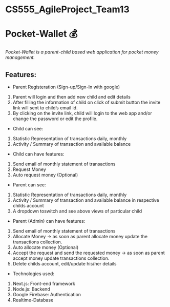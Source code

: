 
# CS555_AgileProject_Team13
# Pocket-Wallet 💰
###### Pocket-Wallet is a parent-child based web application for pocket money management.

## Features:
- Parent Registeration (Sign-up/Sign-In with google)
1. Parent will login and then add new child and edit details
2. After filling the information of child on click of submit button the invite link will sent to child’s email id.
3. By clicking on the invite link, child will login to the web app and/or change the password or edit the profile.
- Child can see:
1. Statistic Representation of transactions daily, monthly
2. Activity / Summary of transaction and available balance
- Child can have features:
1. Send email of monthly statement of transactions
2. Request Money
3. Auto request money (Optional)
- Parent can see:
1. Statistic Representation of transactions daily, monthly
2. Activity / Summary of transaction and available balance in respective childs account
3. A dropdown toswitch and see above views of particular child
- Parent (Admin) can have features:
1. Send email of monthly statement of transactions
2. Allocate Money -> as soon as parent allocate money update the transactions collection.
3. Auto allocate money (Optional)
4. Accept the request and send the requested money -> as soon as parent accept money update transactions collection.
5. Delete childs account, edit/update his/her details
- Technologies used:
1. Next.js: Front-end framework
2. Node.js: Backend
3. Google Firebase: Authentication 
4. Realtime-Database
